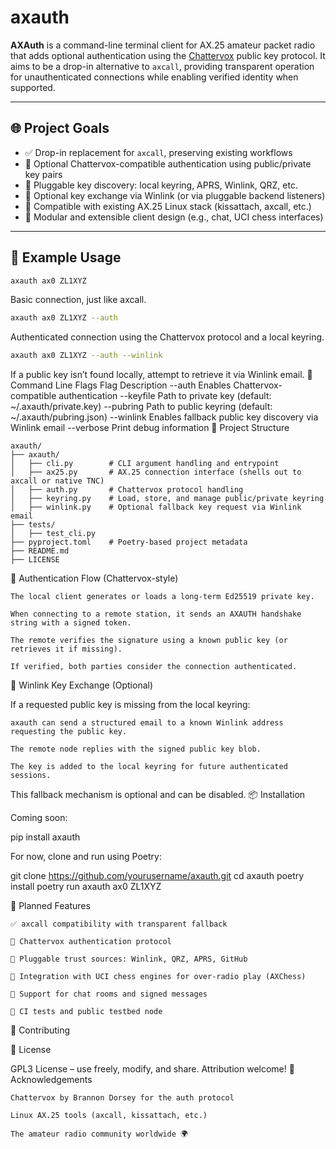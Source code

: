 # axauth

**AXAuth** is a command-line terminal client for AX.25 amateur packet radio that adds optional authentication using the [Chattervox](https://github.com/markqvist/chattervox) public key protocol. It aims to be a drop-in alternative to `axcall`, providing transparent operation for unauthenticated connections while enabling verified identity when supported.

---

## 🌐 Project Goals

- ✅ Drop-in replacement for `axcall`, preserving existing workflows  
- 🔐 Optional Chattervox-compatible authentication using public/private key pairs  
- 📧 Pluggable key discovery: local keyring, APRS, Winlink, QRZ, etc.  
- 📨 Optional key exchange via Winlink (or via pluggable backend listeners)  
- 🔄 Compatible with existing AX.25 Linux stack (kissattach, axcall, etc.)  
- 🧩 Modular and extensible client design (e.g., chat, UCI chess interfaces)  

---

## 🚀 Example Usage

```bash
axauth ax0 ZL1XYZ
```

Basic connection, just like axcall.
```bash
axauth ax0 ZL1XYZ --auth
```

Authenticated connection using the Chattervox protocol and a local keyring.
```bash
axauth ax0 ZL1XYZ --auth --winlink
```

If a public key isn’t found locally, attempt to retrieve it via Winlink email.
🔧 Command Line Flags
Flag	Description
--auth	Enables Chattervox-compatible authentication
--keyfile	Path to private key (default: ~/.axauth/private.key)
--pubring	Path to public keyring (default: ~/.axauth/pubring.json)
--winlink	Enables fallback public key discovery via Winlink email
--verbose	Print debug information
🧱 Project Structure
```
axauth/
├── axauth/
│   ├── cli.py        # CLI argument handling and entrypoint
│   ├── ax25.py       # AX.25 connection interface (shells out to axcall or native TNC)
│   ├── auth.py       # Chattervox protocol handling
│   ├── keyring.py    # Load, store, and manage public/private keyring
│   ├── winlink.py    # Optional fallback key request via Winlink email
├── tests/
│   ├── test_cli.py
├── pyproject.toml    # Poetry-based project metadata
├── README.md
├── LICENSE
```
🔐 Authentication Flow (Chattervox-style)

    The local client generates or loads a long-term Ed25519 private key.

    When connecting to a remote station, it sends an AXAUTH handshake string with a signed token.

    The remote verifies the signature using a known public key (or retrieves it if missing).

    If verified, both parties consider the connection authenticated.

📨 Winlink Key Exchange (Optional)

If a requested public key is missing from the local keyring:

    axauth can send a structured email to a known Winlink address requesting the public key.

    The remote node replies with the signed public key blob.

    The key is added to the local keyring for future authenticated sessions.

This fallback mechanism is optional and can be disabled.
📦 Installation

Coming soon:

pip install axauth

For now, clone and run using Poetry:

git clone https://github.com/yourusername/axauth.git
cd axauth
poetry install
poetry run axauth ax0 ZL1XYZ

🔮 Planned Features

    ✅ axcall compatibility with transparent fallback

    🔐 Chattervox authentication protocol

    📡 Pluggable trust sources: Winlink, QRZ, APRS, GitHub

    🧠 Integration with UCI chess engines for over-radio play (AXChess)

    💬 Support for chat rooms and signed messages

    🧪 CI tests and public testbed node

🤝 Contributing


📜 License

GPL3 License – use freely, modify, and share. Attribution welcome!
📡 Acknowledgements

    Chattervox by Brannon Dorsey for the auth protocol

    Linux AX.25 tools (axcall, kissattach, etc.)

    The amateur radio community worldwide 🌍
